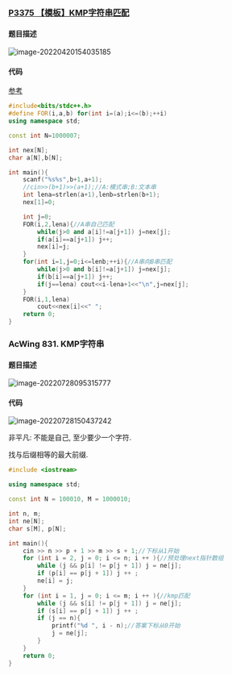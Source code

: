 ### [P3375 【模板】KMP字符串匹配](https://www.luogu.com.cn/problem/P3375)

#### 题目描述

![image-20220420154035185](http://nme-200t.oss-cn-hangzhou.aliyuncs.com/template/2022-04-20-074035.png)

#### 代码

[参考](https://fanfansann.blog.csdn.net/article/details/107555602)

```cpp
#include<bits/stdc++.h>
#define FOR(i,a,b) for(int i=(a);i<=(b);++i)
using namespace std;

const int N=1000007;

int nex[N];
char a[N],b[N];

int main(){
    scanf("%s%s",b+1,a+1);
    //cin>>(b+1)>>(a+1);//A:模式串;B:文本串
    int lena=strlen(a+1),lenb=strlen(b+1);
    nex[1]=0;

    int j=0;
    FOR(i,2,lena){//A串自己匹配
        while(j>0 and a[i]!=a[j+1]) j=nex[j];
        if(a[i]==a[j+1]) j++;
        nex[i]=j;
    }
    for(int i=1,j=0;i<=lenb;++i){//A串向B串匹配
        while(j>0 and b[i]!=a[j+1]) j=nex[j];
        if(b[i]==a[j+1]) j++;
        if(j==lena) cout<<i-lena+1<<"\n",j=nex[j];
    }
    FOR(i,1,lena)
        cout<<nex[i]<<" ";
    return 0;
}
```

### AcWing 831. KMP字符串

#### 题目描述

![image-20220728095315777](http://nme-200t.oss-cn-hangzhou.aliyuncs.com/notes/2022-07-28-015316.png)

#### 代码

![image-20220728150437242](http://nme-200t.oss-cn-hangzhou.aliyuncs.com/notes/2022-07-28-070437.png)

非平凡: 不能是自己, 至少要少一个字符.

找与后缀相等的最大前缀.

```cpp
#include <iostream>

using namespace std;

const int N = 100010, M = 1000010;

int n, m;
int ne[N];
char s[M], p[N];

int main(){
    cin >> n >> p + 1 >> m >> s + 1;//下标从1开始
    for (int i = 2, j = 0; i <= n; i ++ ){//预处理next指针数组
        while (j && p[i] != p[j + 1]) j = ne[j];
        if (p[i] == p[j + 1]) j ++ ;
        ne[i] = j;
    }
    for (int i = 1, j = 0; i <= m; i ++ ){//kmp匹配
        while (j && s[i] != p[j + 1]) j = ne[j];
        if (s[i] == p[j + 1]) j ++ ;
        if (j == n){
            printf("%d ", i - n);//答案下标从0开始
            j = ne[j];
        }
    }
    return 0;
}
```

